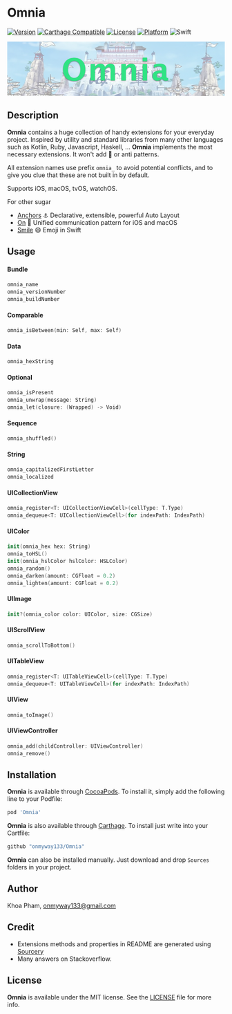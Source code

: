 # Omnia

[![Version](https://img.shields.io/cocoapods/v/Omnia.svg?style=flat)](http://cocoadocs.org/docsets/Omnia)
[![Carthage Compatible](https://img.shields.io/badge/Carthage-compatible-4BC51D.svg?style=flat)](https://github.com/Carthage/Carthage)
[![License](https://img.shields.io/cocoapods/l/Omnia.svg?style=flat)](http://cocoadocs.org/docsets/Omnia)
[![Platform](https://img.shields.io/cocoapods/p/Omnia.svg?style=flat)](http://cocoadocs.org/docsets/Omnia)
![Swift](https://img.shields.io/badge/%20in-swift%204.0-orange.svg)

![](Screenshots/Artboard.png)

## Description

**Omnia** contains a huge collection of handy extensions for your everyday project. Inspired by utility and standard libraries from many other languages such as Kotlin, Ruby, Javascript, Haskell, ... **Omnia** implements the most necessary extensions. It won't add 💩 or anti patterns.

All extension names use prefix `omnia_` to avoid potential conflicts, and to give you clue that these are not built in by default.

Supports iOS, macOS, tvOS, watchOS.

For other sugar

- [Anchors](https://github.com/onmyway133/Anchors) ⚓️ Declarative, extensible, powerful Auto Layout
- [On](https://github.com/onmyway133/On) 🍩 Unified communication pattern for iOS and macOS
- [Smile](https://github.com/onmyway133/Smile) 😄 Emoji in Swift

## Usage

#### Bundle

```swift
omnia_name
omnia_versionNumber
omnia_buildNumber
```

#### Comparable

```swift
omnia_isBetween(min: Self, max: Self)
```

#### Data

```swift
omnia_hexString
```

#### Optional

```swift
omnia_isPresent
omnia_unwrap(message: String)
omnia_let(closure: (Wrapped) -> Void)
```

#### Sequence

```swift
omnia_shuffled()
```

#### String

```swift
omnia_capitalizedFirstLetter
omnia_localized
```

#### UICollectionView

```swift
omnia_register<T: UICollectionViewCell>(cellType: T.Type)
omnia_dequeue<T: UICollectionViewCell>(for indexPath: IndexPath)
```

#### UIColor

```swift
init(omnia_hex hex: String)
omnia_toHSL()
init(omnia_hslColor hslColor: HSLColor)
omnia_random()
omnia_darken(amount: CGFloat = 0.2)
omnia_lighten(amount: CGFloat = 0.2)
```

#### UIImage

```swift
init?(omnia_color color: UIColor, size: CGSize)
```

#### UIScrollView

```swift
omnia_scrollToBottom()
```

#### UITableView

```swift
omnia_register<T: UITableViewCell>(cellType: T.Type)
omnia_dequeue<T: UITableViewCell>(for indexPath: IndexPath)
```

#### UIView

```swift
omnia_toImage()
```

#### UIViewController

```swift
omnia_add(childController: UIViewController)
omnia_remove()
```

## Installation

**Omnia** is available through [CocoaPods](http://cocoapods.org). To install
it, simply add the following line to your Podfile:

```ruby
pod 'Omnia'
```

**Omnia** is also available through [Carthage](https://github.com/Carthage/Carthage).
To install just write into your Cartfile:

```ruby
github "onmyway133/Omnia"
```

**Omnia** can also be installed manually. Just download and drop `Sources` folders in your project.

## Author

Khoa Pham, onmyway133@gmail.com

## Credit

- Extensions methods and properties in README are generated using [Sourcery](https://github.com/krzysztofzablocki/Sourcery)
- Many answers on Stackoverflow.

## License

**Omnia** is available under the MIT license. See the [LICENSE](https://github.com/onmyway133/Omnia/blob/master/LICENSE.md) file for more info.
